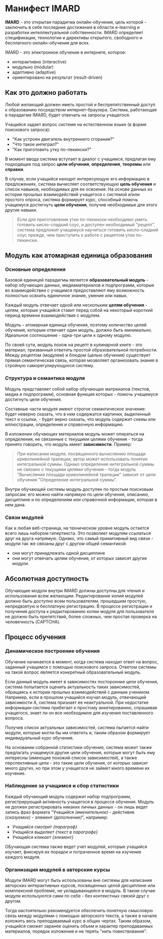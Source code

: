 Манифест IMARD
==============
**IMARD** - это открытая парадигма онлайн-обучения, цель которой - заключить в себе последние достижения в области e-learning и разработки интеллектуальной собственности. IMARD определяет спецификации, технологии и директивы открытого, свободного и бесплатного онлайн-обучения для всех. 

IMARD - это электронное обучение в интернете, которое:
- интерактивно (interactive)
- модульно (modular)
- адаптивно (adaptive)
- ориентировано на результат (result-driven)

## Как это должно работать
Любой желающий должен иметь простой и беспрепятственный доступ к образованию посредством интернет-браузера. Система, работающая в парадигме IMARD, будет отвечать на запросы учащегося.

Учащийся задает вопрос системе на естественном языке (в форме поискового запроса):
- "Как устроен двигатель внутреннего сгорания?"
- "Что такое интеграл?"
- "Как приготовить утку по-пекински?"

В момент ввода система вступает в диалог с учащимся, предлагая ему подходящие под запрос **цели обучения**, **определения**, **теоремы** или **справки**.

В случае, если учащийся находит интересующую его информацию в предложениях, система вычисляет соответствующую **цель обучения** и список навыков, необходимых для ее освоения. На основе данных из истории прошлых взаимодействий учащегося с системой и/или простого опроса, система формирует курс, способный помочь учащемуся достигнуть **цели обучения**, получив необходимые для этого другие навыки.

>Если для приготовления утки по-пекински необходимо уметь готовить кисло-сладкий соус, и доступен необходимый "рецепт", система предложит учащемуся научиться готовить кисло-сладкий соус прежде, чем приступить к работе с рецептом утки по-пекински.

## Модуль как атомарная единица образования
### Основные определения
Базовой единицей парадигмы является **образовательный модуль** - набор обучающих данных, медиаматериалов и подпрограмм, которые во взаимодействии с учащимся предоставляют ему возможность полностью освоить единичное знание, умение или навык.

Каждый модуль отвечает одной или нескольким **целям обучения** - целям, которые учащийся ставит перед собой на некоторый короткий период времени взаимодействия с модулем.

Модуль - атомарная единица обучения, поэтому количество целей обучения, которым отвечает один модуль, должно быть минимально. Идеальное соотношение - одна-три цели к одному модулю.

По своей сути, модуль похож на рецепт в кулинарной книге - это материал, призванный ответить простой образовательной потребности. Между рецептом (модулем) и блюдом (целью обучения) существует прямая семантическая связь, которая мозволяет организовать знания в стройную саморегулирующуюся систему.

### Структура и семантика модуля
Модуль представляет собой набор обучающих матреиалов (текстов, медиа и подпрограмм), основная функция которых - помочь учащемуся достигнуть цели обучения.

Составные части модуля имеют строгое семантическое значение: будет неверно сказать, что в нем содержатся картинки, выделенный текст и ссылки, - будет верно сказать, что модуль содержит схемы или иллюстрации, определения и справочную информацию.

В изложении обучающих материалов модуль может опираться на определения, не связанные с текущими целями обучения - тогда принято говорить, что модуль имеет **зависимости**. Пример:
>При написании модуля, посвященного вычислению площади криволинейной трапеции, автор может использовать понятие интегральной суммы. Однако определение интегральной суммы не связано с текущими целями обучения - тогда модуль "Вычисление площади криволинейной трапеции" зависит от цели обучения "Определение интегральной суммы".

Внутри обучающей системы модуль доступен по простым поисковым запросам: его можно найти напрямую по цели обучения, описанию, дисциплине и по определениям или справочной информации, которая в нем дана.

### Связи модулей
Как и любая веб-страница, на техническом уровне модуль остается всего лишь набором гипертекста. Это позволяет модулям ссылаться друг на друга напрямую. Однако, это самый примитивный вид связи - модули так же связаны друг с другом общей семантикой:
- они могут принадлежать одной дисциплине
- они могут отвечать целям обучения, от которых зависят другие модули.

## Абсолютная доступность
Обучающие модули внутри IMARD должны доступны для чтения и использования всем желающим. Редактирование копий модулей должно быть доступно всем пользователям, прошедшим простую, непредвзятую и бесплатную регистрацию. В процессе регистрации и получения доступа к редактированию копии модуля для пользователя не должно быть препятствий, более сложных, чем простая проверка на человечность (CAPTCHA).

## Процесс обучения
### Динамическое построение обучения
Обучение начинается в момент, когда система находит ответ на вопрос, заданный учащимся с помощью поискового запроса. Ответом системы на такой вопрос является конкретный образовательный модуль. 

Если данный модуль имеет в зависимостях посторонние цели обучения, система попытается оценить актуальность таких зависимостей, обращаясь к истории прошлых взаимодействий с данным учеником. Например, если в прошлом учащийся изучал модуль, отвечающий зависимости А, система признает ее неактуальной. При недостатке информации система прибегает к простому анкетированию, спрашивая учащегося, знает ли он все необходимое для изучения поставленного вопроса.

Получив список актуальных зависимостей, система пытается найти модули, которые могли бы им ответить и, таким образом формирует индивидуальный курс обучения.

На основании собранной статистики обучения, система может также предлагать учащемуся другие цели обучения, которые могут быть ему интересны (имеющие похожий список зависимостей), а также перспективные цели - это такие цели обучения, от которых зависит много других, но при этом у учащегося не займет много времени их изучение.

### Наблюдение за учащимся и сбор статистики
Каждый обучающий модуль содержит набор подпрограмм, регистрирующий активность учащегося в процессе обучения. Модуль не должен регистрировать никаких личных данных - он лишь ведет запись фраз формата "Учащийся *(именительное)* - дейстивие *(сказуемое)* - элемент *(дополнение)*", например:
- *Учащийся смотрит {параграф}*
- *Учащийся выделяет {текст в параграфе}*
- *Учащийся кликает {элемент}*

ОБучающая система также ведет учет модулей, которые учащийся изучает, фиксируя их порадок и потраченное время на изучение каждого модуля.

### Организация модулей в авторские курсы
Модули IMARD могут быть использованы вне системы для написания авторских интерактивных курсов, посвященных целой дисциплине или комплексной проблеме, не укладывающейся в модуль. В таком случае модули используются сами по себе - без контекстных связей друг с другом.

Тогда настоятельно рекомендуется обеспечить понятную смысловую связь между модулями с помощью авторского текста, а также в начале изложить весь преподаваемый курс в общих чертах. Таким образом, учащийся сможет заранее оценить объем и характер преподаваемых материалов, порядок изложения и не терять "нить повествования".
